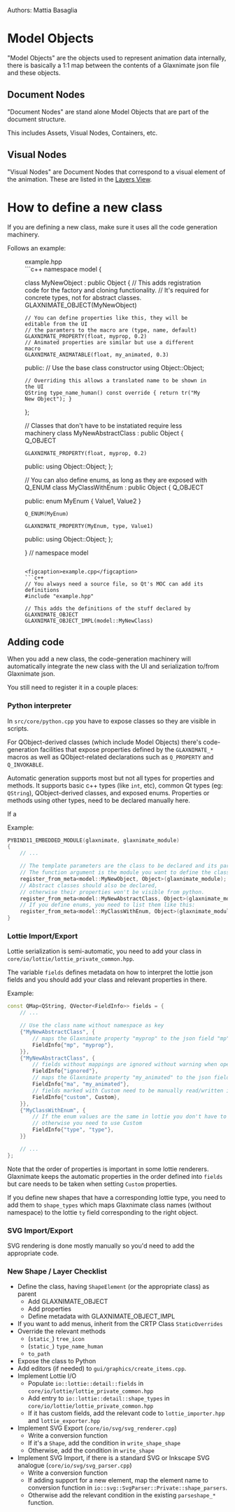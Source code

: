 Authors: Mattia Basaglia

# Model Objects

"Model Objects" are the objects used to represent animation data internally,
there is basically a 1:1 map between the contents of a Glaxnimate json file
and these objects.

## Document Nodes

"Document Nodes" are stand alone Model Objects that are part of the document structure.

This includes Assets, Visual Nodes, Containers, etc.

## Visual Nodes

"Visual Nodes" are Document Nodes that correspond to a visual element of the
animation. These are listed in the [Layers View](../../manual/ui/docks.md#layers).

# How to define a new class

If you are defining a new class, make sure it uses all the code generation machinery.

Follows an example:

<figure>
<figcaption>example.hpp</figcaption>
```c++
namespace model {

class MyNewObject : public Object
{
    // This adds registration code for the factory and cloning functionality.
    // It's required for concrete types, not for abstract classes.
    GLAXNIMATE_OBJECT(MyNewObject)

    // You can define properties like this, they will be editable from the UI
    // the paramters to the macro are (type, name, default)
    GLAXNIMATE_PROPERTY(float, myprop, 0.2)
    // Animated properties are similar but use a different macro
    GLAXNIMATE_ANIMATABLE(float, my_animated, 0.3)

public:
    // Use the base class constructor
    using Object::Object;

    // Overriding this allows a translated name to be shown in the UI
    QString type_name_human() const override { return tr("My New Object"); }

};

// Classes that don't have to be instatiated require less machinery
class MyNewAbstractClass : public Object
{
    Q_OBJECT

    GLAXNIMATE_PROPERTY(float, myprop, 0.2)

public:
    using Object::Object;
};

// You can also define enums, as long as they are exposed with Q_ENUM
class MyClassWithEnum : public Object
{
    Q_OBJECT

public:
    enum MyEnum
    {
        Value1,
        Value2
    }

    Q_ENUM(MyEnum)

    GLAXNIMATE_PROPERTY(MyEnum, type, Value1)


public:
    using Object::Object;
};

} // namespace model
```

<figcaption>example.cpp</figcaption>
```c++
// You always need a source file, so Qt's MOC can add its definitions
#include "example.hpp"

// This adds the definitions of the stuff declared by GLAXNIMATE_OBJECT
GLAXNIMATE_OBJECT_IMPL(model::MyNewClass)

```
</figure>

## Adding code

When you add a new class, the code-generation machinery will automatically
integrate the new class with the UI and serialization to/from Glaxnimate json.

You still need to register it in a couple places:

### Python interpreter

In `src/core/python.cpp` you have to expose classes so they are visible in scripts.

For QObject-derived classes (which include Model Objects) there's code-generation
facilities that expose properties defined by the `GLAXNIMATE_*` macros as
well as QObject-related declarations such as `Q_PROPERTY` and `Q_INVOKABLE`.

Automatic generation supports most but not all types for properties and methods.
It supports basic c++ types (like `int`, etc), common Qt types (eg: `QString`),
QObject-derived classes, and exposed enums.
Properties or methods using other types, need to be declared manually here.

If a

Example:

```c++
PYBIND11_EMBEDDED_MODULE(glaxnimate, glaxnimate_module)
{
    // ...

    // The template parameters are the class to be declared and its parent
    // The function argument is the module you want to define the class into.
    register_from_meta<model::MyNewObject, Object>(glaxnimate_module);
    // Abstract classes should also be declared,
    // otherwise their properties won't be visible from python.
    register_from_meta<model::MyNewAbstractClass, Object>(glaxnimate_module);
    // If you define enums, you need to list them like this:
    register_from_meta<model::MyClassWithEnum, Object>(glaxnimate_module, enums<model::MyClassWithEnum::MyEnum>{});
}
```

### Lottie Import/Export

Lottie serialization is semi-automatic, you need to add your class in
`core/io/lottie/lottie_private_common.hpp`.

The variable `fields` defines metadata on how to interpret the lottie json fields
and you should add your class and relevant properties in there.

Example:

```c++
const QMap<QString, QVector<FieldInfo>> fields = {
    // ...

    // Use the class name without namespace as key
    {"MyNewAbstractClass", {
        // maps the Glaxnimate property "myprop" to the json field "mp"
        FieldInfo{"mp", "myprop"},
    }},
    {"MyNewAbstractClass", {
        // fields without mappings are ignored without warning when opening files
        FieldInfo{"ignored"},
        // maps the Glaxnimate property "my_animated" to the json field "ma"
        FieldInfo{"ma", "my_animated"},
        // fields marked with Custom need to be manually read/written in the lottie code
        FieldInfo{"custom", Custom},
    }},
    {"MyClassWithEnum", {
        // If the enum values are the same in lottie you don't have to do much,
        // otherwise you need to use Custom
        FieldInfo{"type", "type"},
    }}

    // ...
};
```

Note that the order of properties is important in some lottie renderers.
Glaxnimate keeps the automatic properties in the order defined into `fields`
but care needs to be taken when setting `Custom` properties.

If you define new shapes that have a corresponding lottie type,
you need to add them to `shape_types`
which maps Glaxnimate class names (without namespace) to the lottie `ty` field
corresponding to the right object.


### SVG Import/Export

SVG rendering is done mostly manually so you'd need to add the appropriate code.

### New Shape / Layer Checklist

* Define the class, having `ShapeElement` (or the appropriate class) as parent
    * Add GLAXNIMATE_OBJECT
    * Add properties
    * Define metadata with GLAXNIMATE_OBJECT_IMPL
* If you want to add menus, inherit from the CRTP Class `StaticOverrides`
* Override the relevant methods
    * (`static_`) `tree_icon`
    * (`static_`) `type_name_human`
    * `to_path`
* Expose the class to Python
* Add editors (if needed) to `gui/graphics/create_items.cpp`.
* Implement Lottie I/O
    * Populate `io::lottie::detail::fields` in `core/io/lottie/lottie_private_common.hpp`
    * Add entry to `io::lottie::detail::shape_types` in `core/io/lottie/lottie_private_common.hpp`
    * If it has custom fields, add the relevant code to `lottie_importer.hpp` and `lottie_exporter.hpp`
* Implement SVG Export (`core/io/svg/svg_renderer.cpp`)
    * Write a conversion function
    * If it's a `Shape`, add the condition in `write_shape_shape`
    * Otherwise, add the condition in `write_shape`
* Implement SVG Import, if there is a standard SVG or Inkscape SVG analogue (`core/io/svg/svg_parser.cpp`)
    * Write a conversion function
    * If adding support for a new element, map the element name to conversion function in `io::svg::SvgParser::Private::shape_parsers`.
    * Otherwise add the relevant condition in the existing `parseshape_*` function.
